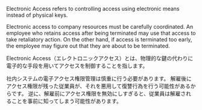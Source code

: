 
Electronic Access refers to controlling access using electronic means instead of physical keys.

Electronic access to company resources must be carefully coordinated. 
An employee who retains access after being terminated may use that access to take retaliatory action. 
On the other hand, if access is terminated too early, the employee may figure out that they are about to be terminated.


Electronic Access（エレクトロニックアクセス）とは、物理的な鍵の代わりに電子的な手段を用いてアクセスを制御することを指します。

社内システムの電子アクセス権限管理は慎重に行う必要があります。
解雇後にアクセス権限が残った従業員が、それを悪用して復讐行為を行う可能性があるからです。
逆に、解雇前にアクセス権限を無効にしすぎると、従業員は解雇されることを事前に知ってしまう可能性があります。

